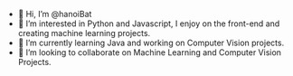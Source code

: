 - 👋 Hi, I’m @hanoiBat
- 👀 I’m interested in Python and Javascript, I enjoy on the front-end and creating machine learning projects.
- 🌱 I’m currently learning Java and working on Computer Vision projects.
- 💞️ I’m looking to collaborate on Machine Learning and Computer Vision Projects.
